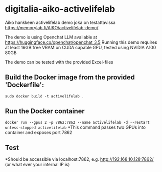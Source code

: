 # digitalia-aiko-activelifelab
Aiko hankkeen activelifelab demo joka on testattavissa https://memorylab.fi/AIKO/activelifelab-demo/

The demo is using Openchat LLM available at https://huggingface.co/openchat/openchat_3.5
Running this demo requires at least 16GB free VRAM on CUDA capable GPU, tested using NVIDIA A100 80GB

The demo can be tested with the provided Excel-files

## Build the Docker image from the provided 'Dockerfile':
`sudo docker build -t activelifelab .`

## Run the Docker container
`docker run --gpus 2 -p 7862:7862 --name activelifelab -d --restart unless-stopped activelifelab`
*This command passes two GPUs into container and exposes port 7862
## Test
*Should be accessible via localhost:7862, e.g. http://192.168.10.128:7862/ (or what ever your internal IP is)
